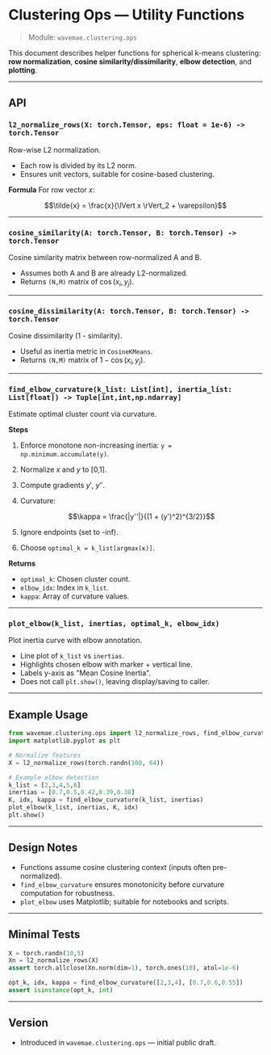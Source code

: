 # Clustering Ops — Utility Functions

> Module: `wavemae.clustering.ops`

This document describes helper functions for spherical k-means clustering: **row normalization**, **cosine similarity/dissimilarity**, **elbow detection**, and **plotting**.

---

## API

### `l2_normalize_rows(X: torch.Tensor, eps: float = 1e-6) -> torch.Tensor`

Row-wise L2 normalization.

* Each row is divided by its L2 norm.
* Ensures unit vectors, suitable for cosine-based clustering.

**Formula**
For row vector $x$:

```math
\tilde{x} = \frac{x}{\lVert x \rVert_2 + \varepsilon}
```

---

### `cosine_similarity(A: torch.Tensor, B: torch.Tensor) -> torch.Tensor`

Cosine similarity matrix between row-normalized A and B.

* Assumes both A and B are already L2-normalized.
* Returns `(N,M)` matrix of $`\cos(x_i, y_j)`$.

---

### `cosine_dissimilarity(A: torch.Tensor, B: torch.Tensor) -> torch.Tensor`

Cosine dissimilarity (1 - similarity).

* Useful as inertia metric in `CosineKMeans`.
* Returns `(N,M)` matrix of $`1 - \cos(x_i, y_j)`$.

---

### `find_elbow_curvature(k_list: List[int], inertia_list: List[float]) -> Tuple[int,int,np.ndarray]`

Estimate optimal cluster count via curvature.

**Steps**

1. Enforce monotone non-increasing inertia: `y = np.minimum.accumulate(y)`.
2. Normalize $`x`$ and $`y`$ to [0,1].
3. Compute gradients $`y'`$, $`y''`$.
4. Curvature:

   ```math
   \kappa = \frac{|y''|}{(1 + (y')^2)^{3/2}}
   ```
5. Ignore endpoints (set to -inf).
6. Choose `optimal_k = k_list[argmax(κ)]`.

**Returns**

* `optimal_k`: Chosen cluster count.
* `elbow_idx`: Index in `k_list`.
* `kappa`: Array of curvature values.

---

### `plot_elbow(k_list, inertias, optimal_k, elbow_idx)`

Plot inertia curve with elbow annotation.

* Line plot of `k_list` vs `inertias`.
* Highlights chosen elbow with marker + vertical line.
* Labels y-axis as "Mean Cosine Inertia".
* Does not call `plt.show()`, leaving display/saving to caller.

---

## Example Usage

```python
from wavemae.clustering.ops import l2_normalize_rows, find_elbow_curvature, plot_elbow
import matplotlib.pyplot as plt

# Normalize features
X = l2_normalize_rows(torch.randn(100, 64))

# Example elbow detection
k_list = [2,3,4,5,6]
inertias = [0.7,0.5,0.42,0.39,0.38]
K, idx, kappa = find_elbow_curvature(k_list, inertias)
plot_elbow(k_list, inertias, K, idx)
plt.show()
```

---

## Design Notes

* Functions assume cosine clustering context (inputs often pre-normalized).
* `find_elbow_curvature` ensures monotonicity before curvature computation for robustness.
* `plot_elbow` uses Matplotlib; suitable for notebooks and scripts.

---

## Minimal Tests

```python
X = torch.randn(10,5)
Xn = l2_normalize_rows(X)
assert torch.allclose(Xn.norm(dim=1), torch.ones(10), atol=1e-6)

opt_k, idx, kappa = find_elbow_curvature([2,3,4], [0.7,0.6,0.55])
assert isinstance(opt_k, int)
```

---

## Version

* Introduced in `wavemae.clustering.ops` — initial public draft.
